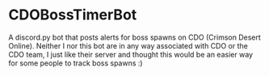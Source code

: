 # CDOBossTimerBot
A discord.py bot that posts alerts for boss spawns on CDO (Crimson Desert Online).
Neither I nor this bot are in any way associated with CDO or the CDO team, I just like their server and thought this would be an easier way for some people to track boss spawns :)
